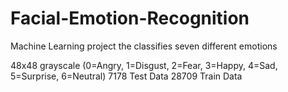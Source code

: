 # Facial-Emotion-Recognition
Machine Learning project the classifies seven different emotions

48x48 grayscale
(0=Angry, 1=Disgust, 2=Fear, 3=Happy, 4=Sad, 5=Surprise, 6=Neutral)
7178 Test Data
28709 Train Data
